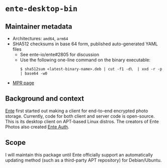 # `ente-desktop-bin`
## Maintainer metadata
* Architectures: `amd64`, `arm64`
* SHA512 checksums in base 64 form, published auto-generated YAML files
    * See ente-io/ente#2805 for discussion
    * Use the following one-line command on the binary executable:
      ```
      $ sha512sum <latest-binary-name>.deb | cut -f1 -d\  | xxd -r -p | base64 -w0
      ```
* [MPR page](https://mpr.makedeb.org/packages/ente-desktop-bin)

## Background and context
[Ente](https://ente.io/) first started out making a client for end-to-end
encrypted photo storage.  Currently, code for both client and server code is
open-source.  This is its desktop client on APT-based Linux distros.  The
creators of Ente Photos also created [Ente Auth](https://ente.io/auth/).

## Scope
I will maintain this package until Ente officially support an automatically
updating method (such as a third-party APT repository) for Debian/Ubuntu.

